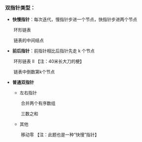 ### 双指针类型：

* **快慢指针**：每次迭代，慢指针步进一个节点，快指针步进两个节点

  ​	环形链表

  ​	链表的中间结点

* **前后指针**：前指针相比后指针先走 k 个节点

  ​	环形链表 II    【注：40米长大刀的梗】

  ​	链表中倒数第k个节点

* **普通双指针**

  * 左右指针

    ​	合并两个有序数组

    ​	三数之和

  * 其他
  
    ​	移动零   【注：此题也是一种“快慢”指针】